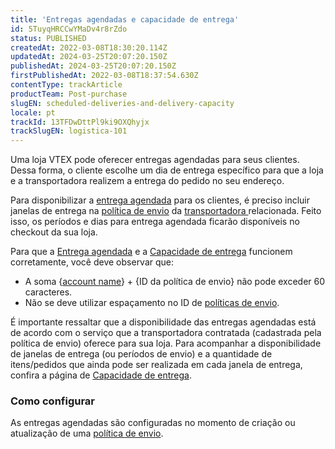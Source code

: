 ```yaml
---
title: 'Entregas agendadas e capacidade de entrega'
id: 5TuyqHRCCwYMaDv4r8rZdo
status: PUBLISHED
createdAt: 2022-03-08T18:30:20.114Z
updatedAt: 2024-03-25T20:07:20.150Z
publishedAt: 2024-03-25T20:07:20.150Z
firstPublishedAt: 2022-03-08T18:37:54.630Z
contentType: trackArticle
productTeam: Post-purchase
slugEN: scheduled-deliveries-and-delivery-capacity
locale: pt
trackId: 13TFDwDttPl9ki9OXQhyjx
trackSlugEN: logistica-101
---
```


Uma loja VTEX pode oferecer entregas agendadas para seus clientes. Dessa forma, o cliente escolhe um dia de entrega específico para que a loja e a transportadora realizem a entrega do pedido no seu endereço. 

Para disponibilizar a [entrega agendada](https://help.vtex.com/pt/tutorial/entrega-agendada--22g3HAVCGLFiU7xugShOBi) para os clientes, é preciso incluir janelas de entrega na [política de envio](https://help.vtex.com/pt/tutorial/politica-de-envio--tutorials_140) da [transportadora ](https://help.vtex.com/pt/tutorial/transportadoras-na-vtex--7u9duMD5UQa2QQwukAWMcE)relacionada. Feito isso, os períodos e dias para entrega agendada ficarão disponíveis no checkout da sua loja.

<div class="alert alert-warning">
Para que a <a href="https://help.vtex.com/pt/tutorial/scheduled-delivery--22g3HAVCGLFiU7xugShOBi">Entrega agendada</a> e a <a href="https://help.vtex.com/pt/tutorial/managing-delivery-capacity--2y217FQZCjD0I1n62yxVcz">Capacidade de entrega</a> funcionem corretamente, você deve observar que:<p><ul><li>A soma {<a href="https://help.vtex.com/pt/tutorial/what-is-an-account-name--i0mIGLcg3QyEy8OCicEoC">account name</a>} + {ID da política de envio} não pode exceder 60 caracteres.</li><li>Não se deve utilizar espaçamento no ID de <a href="https://help.vtex.com/pt/tutorial/criar-uma-politica-de-envio--66rJO4LKBdyMJOH6Z3dsaT">políticas de envio</a>.</li></ul></p>
</div>

É importante ressaltar que a disponibilidade das entregas agendadas está de acordo com o serviço que a transportadora contratada (cadastrada pela política de envio) oferece para sua loja. Para acompanhar a disponibilidade de janelas de entrega (ou períodos de envio) e a quantidade de itens/pedidos que ainda pode ser realizada em cada janela de entrega, confira a página de [Capacidade de entrega](https://help.vtex.com/pt/tutorial/gerenciar-capacidade-de-entrega--2y217FQZCjD0I1n62yxVcz).

### Como configurar

As entregas agendadas são configuradas no momento de criação ou atualização de uma [política de envio](https://help.vtex.com/pt/tutorial/politica-de-envio--tutorials_140). 

